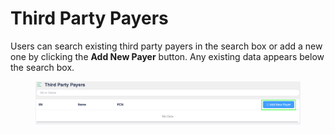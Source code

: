 # Third Party Payers

Users can search existing third party payers in the search box or add a new one by clicking the **Add New Payer** button. Any existing data appears below the search box.

<figure><img src="../../.gitbook/assets/image (503).png" alt=""><figcaption></figcaption></figure>
